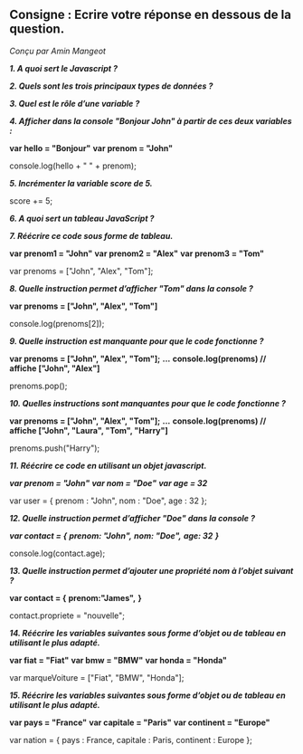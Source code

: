 ## Consigne : Ecrire votre réponse en dessous de la question.  
*Conçu par Amin Mangeot*


***1. A quoi sert le Javascript ?***



***2. Quels sont les trois principaux types de données ?***



***3. Quel est le rôle d’une variable ?***



***4. Afficher dans la console "Bonjour John" à partir de ces deux variables :***

**var hello = "Bonjour"**
**var prenom = "John"**

console.log(hello + " " + prenom);

***5. Incrémenter la variable score de 5.***

score += 5;

***6. A quoi sert un tableau JavaScript ?***



***7. Réécrire ce code sous forme de tableau.***

**var prenom1 = "John"**
**var prenom2 = "Alex"**
**var prenom3 = "Tom"**

var prenoms = ["John", "Alex", "Tom"];

***8. Quelle instruction permet d’afficher "Tom" dans la console ?***

**var prenoms = ["John", "Alex", "Tom"]**

console.log(prenoms[2]);

***9. Quelle instruction est manquante pour que le code fonctionne ?***

**var prenoms = ["John", "Alex", "Tom"];**
**...**
**console.log(prenoms) // affiche ["John", "Alex"]**

prenoms.pop();

***10. Quelles instructions sont manquantes pour que le code fonctionne ?***

**var prenoms = ["John", "Alex", "Tom"];**
**...**
**console.log(prenoms) // affiche ["John", "Laura", "Tom", "Harry"]**

prenoms.push("Harry");

***11. Réécrire ce code en utilisant un objet javascript.***

***var prenom = "John"***
***var nom = "Doe"***
***var age = 32***

var user = {
    prenom : "John",
    nom : "Doe",
    age : 32
};

***12. Quelle instruction permet d’afficher "Doe" dans la console ?***

***var contact = {***
***prenom: "John",***
***nom: "Doe",***
***age: 32***
***}***

console.log(contact.age);

***13. Quelle instruction permet d’ajouter une propriété nom à l’objet suivant ?***

**var contact = {**
**prenom:"James",**
**}**

contact.propriete = "nouvelle";

***14. Réécrire les variables suivantes sous forme d’objet ou de tableau en utilisant le plus adapté.***

**var fiat = "Fiat"**
**var bmw = "BMW"**
**var honda = "Honda"**

var marqueVoiture = ["Fiat", "BMW", "Honda"];

***15. Réécrire les variables suivantes sous forme d’objet ou de tableau en utilisant le plus adapté.***

**var pays = "France"**
**var capitale = "Paris"**
**var continent = "Europe"**

var nation = {
    pays : France,
    capitale : Paris,
    continent : Europe
};
